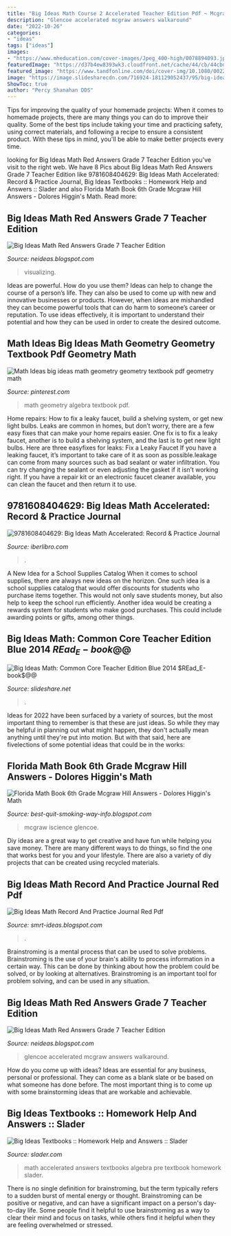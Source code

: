 ```yaml
---
title: "Big Ideas Math Course 2 Accelerated Teacher Edition Pdf ~ Mcgraw Iscience Glencoe"
description: "Glencoe accelerated mcgraw answers walkaround"
date: "2022-10-26"
categories:
- "ideas"
tags: ["ideas"]
images:
- "https://www.mheducation.com/cover-images/Jpeg_400-high/0078894093.jpeg"
featuredImage: "https://d37b4ew8393wk3.cloudfront.net/cache/44/cb/44cbd6ab5de136071c7a30e7463bd43c.jpg"
featured_image: "https://www.tandfonline.com/doi/cover-img/10.1080/00220485.2017.1353467"
image: "https://image.slidesharecdn.com/716924-181129052437/95/big-ideas-math-common-core-teacher-edition-blue-2014-readebook-4-638.jpg?cb=1543469108"
ShowToc: true
author: "Percy Shanahan DDS"
---
```



Tips for improving the quality of your homemade projects:
When it comes to homemade projects, there are many things you can do to improve their quality. Some of the best tips include taking your time and practicing safety, using correct materials, and following a recipe to ensure a consistent product. With these tips in mind, you'll be able to make better projects every time.

	

		
looking for Big Ideas Math Red Answers Grade 7 Teacher Edition you've visit to the right web. We have 8 Pics about Big Ideas Math Red Answers Grade 7 Teacher Edition like 9781608404629: Big Ideas Math Accelerated: Record &amp; Practice Journal, Big Ideas Textbooks :: Homework Help and Answers :: Slader and also Florida Math Book 6th Grade Mcgraw Hill Answers - Dolores Higgin&#039;s Math. Read more:
		
    
## Big Ideas Math Red Answers Grade 7 Teacher Edition

<img loading=lazy src="https://images-na.ssl-images-amazon.com/images/I/51FKrdKK8jL._SX258_BO1,204,203,200_.jpg" onerror="this.onerror=null;this.src='https://tse1.mm.bing.net/th?id=OIP.bO5ESTYK24ft53kSpTyClAAAAA&amp;pid=15.1';" alt="Big Ideas Math Red Answers Grade 7 Teacher Edition">

_Source: neideas.blogspot.com_

>visualizing. 

	

Ideas are powerful. How do you use them?
Ideas can help to change the course of a person’s life. They can also be used to come up with new and innovative businesses or products. However, when ideas are mishandled they can become powerful tools that can do harm to someone’s career or reputation. To use ideas effectively, it is important to understand their potential and how they can be used in order to create the desired outcome.

    
## Math Ideas Big Ideas Math Geometry Geometry Textbook Pdf Geometry Math

<img loading=lazy src="https://i.pinimg.com/originals/97/02/8b/97028b91d7c72831214823484adf05ac.png" onerror="this.onerror=null;this.src='https://tse3.mm.bing.net/th?id=OIP.X4i-sBVAVTbVHuI8iGmYFQAAAA&amp;pid=15.1';" alt="Math Ideas big ideas math geometry geometry textbook pdf geometry math">

_Source: pinterest.com_

>math geometry algebra textbook pdf. 

	

Home repairs: How to fix a leaky faucet, build a shelving system, or get new light bulbs.
Leaks are common in homes, but don’t worry, there are a few easy fixes that can make your home repairs easier. One fix is to fix a leaky faucet, another is to build a shelving system, and the last is to get new light bulbs. Here are three easyfixes for leaks: 
Fix a Leaky Faucet
If you have a leaking faucet, it’s important to take care of it as soon as possible.leakage can come from many sources such as bad sealant or water infiltration. You can try changing the sealant or even adjusting the gasket if it isn’t working right. If you have a repair kit or an electronic faucet cleaner available, you can clean the faucet and then return it to use.

    
## 9781608404629: Big Ideas Math Accelerated: Record &amp; Practice Journal

<img loading=lazy src="https://pictures.abebooks.com/isbn/9781608404629-es.jpg" onerror="this.onerror=null;this.src='https://tse2.mm.bing.net/th?id=OIP.GADjc2ye1lUOxGpRuIyiEgAAAA&amp;pid=15.1';" alt="9781608404629: Big Ideas Math Accelerated: Record &amp; Practice Journal">

_Source: iberlibro.com_

>. 

	

A New Idea for a School Supplies Catalog
When it comes to school supplies, there are always new ideas on the horizon. One such idea is a school supplies catalog that would offer discounts for students who purchase items together. This would not only save students money, but also help to keep the school run efficiently. Another idea would be creating a rewards system for students who make good purchases. This could include awarding points or gifts, among other things.

    
## Big Ideas Math: Common Core Teacher Edition Blue 2014 $REad_E-book$@@

<img loading=lazy src="https://image.slidesharecdn.com/716924-181129052437/95/big-ideas-math-common-core-teacher-edition-blue-2014-readebook-4-638.jpg?cb=1543469108" onerror="this.onerror=null;this.src='https://tse3.mm.bing.net/th?id=OIP.GUKzmOAs6EhqltTJDDVyLwHaEg&amp;pid=15.1';" alt="Big Ideas Math: Common Core Teacher Edition Blue 2014 $REad_E-book$@@">

_Source: slideshare.net_

>. 

	

Ideas for 2022 have been surfaced by a variety of sources, but the most important thing to remember is that these are just ideas. So while they may be helpful in planning out what might happen, they don't actually mean anything until they're put into motion. But with that said, here are fivelections of some potential ideas that could be in the works: 

    
## Florida Math Book 6th Grade Mcgraw Hill Answers - Dolores Higgin&#039;s Math

<img loading=lazy src="https://www.mheducation.com/cover-images/Jpeg_400-high/0078894093.jpeg" onerror="this.onerror=null;this.src='https://tse4.mm.bing.net/th?id=OIP.UHSo6ks27lUSXh-TGrDnhgAAAA&amp;pid=15.1';" alt="Florida Math Book 6th Grade Mcgraw Hill Answers - Dolores Higgin&#039;s Math">

_Source: best-quit-smoking-way-info.blogspot.com_

>mcgraw iscience glencoe. 

	

Diy ideas are a great way to get creative and have fun while helping you save money. There are many different ways to do things, so find the one that works best for you and your lifestyle. There are also a variety of diy projects that can be created using recycled materials.

    
## Big Ideas Math Record And Practice Journal Red Pdf

<img loading=lazy src="https://www.tandfonline.com/doi/cover-img/10.1080/00220485.2017.1353467" onerror="this.onerror=null;this.src='https://tse3.mm.bing.net/th?id=OIP.ROgMDGxV5fX_7fddG21FjwHaKV&amp;pid=15.1';" alt="Big Ideas Math Record And Practice Journal Red Pdf">

_Source: smrt-ideas.blogspot.com_

>. 

	

Brainstroming is a mental process that can be used to solve problems. Brainstroming is the use of your brain's ability to process information in a certain way. This can be done by thinking about how the problem could be solved, or by looking at alternatives. Brainstroming is an important tool for problem solving, and can be used in any situation.

    
## Big Ideas Math Red Answers Grade 7 Teacher Edition

<img loading=lazy src="https://www.mheducation.com/cover-images/Jpeg_400-high/0076644618.jpeg" onerror="this.onerror=null;this.src='https://tse2.mm.bing.net/th?id=OIP.s27KOp6houCnNc0GRaRaQwHaFw&amp;pid=15.1';" alt="Big Ideas Math Red Answers Grade 7 Teacher Edition">

_Source: neideas.blogspot.com_

>glencoe accelerated mcgraw answers walkaround. 

	

How do you come up with ideas?
Ideas are essential for any business, personal or professional. They can come as a blank slate or be based on what someone has done before. The most important thing is to come up with some brainstorming ideas that are workable and achievable.

    
## Big Ideas Textbooks :: Homework Help And Answers :: Slader

<img loading=lazy src="https://d37b4ew8393wk3.cloudfront.net/cache/44/cb/44cbd6ab5de136071c7a30e7463bd43c.jpg" onerror="this.onerror=null;this.src='https://tse4.mm.bing.net/th?id=OIP.3KvJSCeVICA8C8eyL6gKxQAAAA&amp;pid=15.1';" alt="Big Ideas Textbooks :: Homework Help and Answers :: Slader">

_Source: slader.com_

>math accelerated answers textbooks algebra pre textbook homework slader. 

	

There is no single definition for brainstroming, but the term typically refers to a sudden burst of mental energy or thought. Brainstroming can be positive or negative, and can have a significant impact on a person's day-to-day life. Some people find it helpful to use brainstroming as a way to clear their mind and focus on tasks, while others find it helpful when they are feeling overwhelmed or stressed.

